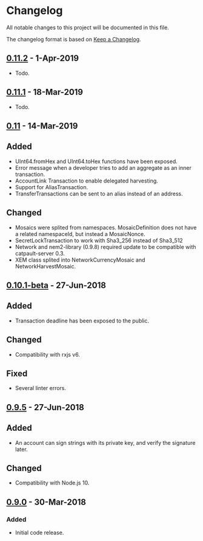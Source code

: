 # Changelog
All notable changes to this project will be documented in this file.

The changelog format is based on [Keep a Changelog](https://keepachangelog.com/en/1.0.0/).

## [0.11.2] - 1-Apr-2019
- Todo.

## [0.11.1] - 18-Mar-2019
- Todo.
## [0.11] - 14-Mar-2019

## Added
- UInt64.fromHex and UInt64.toHex functions have been exposed.
- Error message when a developer tries to add an aggregate as an inner transaction.
- AccountLink Transaction to enable delegated harvesting.
- Support for AliasTransaction.
- TransferTransactions can be sent to an alias instead of an address.

## Changed
- Mosaics were splited from namespaces. MosaicDefinition does not have a related namespaceId, but instead a MosaicNonce.
- SecretLockTransaction to work with Sha3_256 instead of Sha3_512
- Network and nem2-library (0.9.8) required update to be compatible with catpault-server 0.3.
- XEM class splited into NetworkCurrencyMosaic and NetworkHarvestMosaic.

## [0.10.1-beta] - 27-Jun-2018

## Added
- Transaction deadline has been exposed to the public.

## Changed
- Compatibility with rxjs v6.

## Fixed
- Several linter errors.

## [0.9.5] - 27-Jun-2018

## Added
- An account can sign strings with its private key, and verify the signature later.

## Changed
- Compatibility with Node.js 10.

## [0.9.0] - 30-Mar-2018
### Added
- Initial code release.

[0.11.2]: https://github.com/nemtech/nem2-sdk-typescript-javascript/compare/v0.11.1...v0.11.2
[0.11.1]: https://github.com/nemtech/nem2-sdk-typescript-javascript/compare/v0.11.0...v0.11.1
[0.11]: https://github.com/nemtech/nem2-sdk-typescript-javascript/compare/v0.10.1-beta...v0.11.0
[0.10.1-beta]: https://github.com/nemtech/nem2-sdk-typescript-javascript/compare/v0.9.5...v0.10.1-beta
[0.9.5]: https://github.com/nemtech/nem2-sdk-typescript-javascript/compare/v0.9.0...v0.9.5
[0.9.0]: https://github.com/nemtech/nem2-sdk-typescript-javascript/releases/tag/v0.9.0
